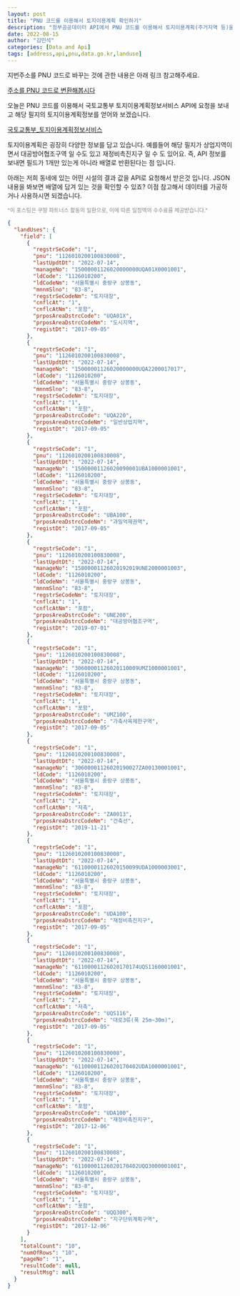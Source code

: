 ```yaml
---
layout: post
title: "PNU 코드를 이용해서 토지이용계획 확인하기"
description: "정부공공데이터 API에서 PNU 코드를 이용해서 토지이용계획(주거지역 등)을 알아보겠습니다"
date: 2022-08-15
author: "김민석"
categories: [Data and Api]
tags: [address,api,pnu,data.go.kr,landuse]
---
```

지번주소를 PNU 코드로 바꾸는 것에 관한 내용은 아래 링크 참고해주세요.

[주소를 PNU 코드로 변환해봅시다](make-pnu-code)

오늘은 PNU 코드를 이용해서 국토교통부 토지이용계획정보서비스 API에 요청을 보내고
해당 필지의 토지이용계획정보를 얻어와 보겠습니다.

[국토교통부_토지이용계획정보서비스](https://www.data.go.kr/data/15056930/openapi.do)

토지이용계획은 굉장히 다양한 정보를 담고 있습니다.
예를들어 해당 필지가 상업지역이면서 대공방어협조구역 일 수도 있고 재정비촉진지구 일 수 도 있어요.
즉, API 정보를 보내면 필드가 1개만 있는게 아니라 배열로 반환된다는 점 입니다.

아래는 저희 동네에 있는 어떤 시설의 결과 값을 API로 요청해서 받은것 입니다. 
JSON 내용을 봐보면 배열에 담겨 있는 것을 확인할 수 있죠? 
이점 참고해서 데이터를 가공하거나 사용하시면 되겠습니다.

<div class="kakao-adfit-content">
    <a href="https://link.coupang.com/a/bmKWqB" onclick="showCode()" target="_blank" referrerpolicy="unsafe-url"><img src="https://image13.coupangcdn.com/image/affiliate/event/promotion/2024/01/02/d5891507add7003701108894118c8393.png" alt=""></a>
    <div style="font-size: 9pt; color: #838383">"이 포스팅은 쿠팡 파트너스 활동의 일환으로, 이에 따른 일정액의 수수료를 제공받습니다."</div>
</div>

```JSON
{
  "landUses": {
    "field": [
      {
        "regstrSeCode": "1",
        "pnu": "1126010200100830008",
        "lastUpdtDt": "2022-07-14",
        "manageNo": "15000001126020000000UQA01X0001001",
        "ldCode": "1126010200",
        "ldCodeNm": "서울특별시 중랑구 상봉동",
        "mnnmSlno": "83-8",
        "regstrSeCodeNm": "토지대장",
        "cnflcAt": "1",
        "cnflcAtNm": "포함",
        "prposAreaDstrcCode": "UQA01X",
        "prposAreaDstrcCodeNm": "도시지역",
        "registDt": "2017-09-05"
      },
      {
        "regstrSeCode": "1",
        "pnu": "1126010200100830008",
        "lastUpdtDt": "2022-07-14",
        "manageNo": "15000001126020000000UQA2200017017",
        "ldCode": "1126010200",
        "ldCodeNm": "서울특별시 중랑구 상봉동",
        "mnnmSlno": "83-8",
        "regstrSeCodeNm": "토지대장",
        "cnflcAt": "1",
        "cnflcAtNm": "포함",
        "prposAreaDstrcCode": "UQA220",
        "prposAreaDstrcCodeNm": "일반상업지역",
        "registDt": "2017-09-05"
      },
      {
        "regstrSeCode": "1",
        "pnu": "1126010200100830008",
        "lastUpdtDt": "2022-07-14",
        "manageNo": "15000001126020090001UBA1000001001",
        "ldCode": "1126010200",
        "ldCodeNm": "서울특별시 중랑구 상봉동",
        "mnnmSlno": "83-8",
        "regstrSeCodeNm": "토지대장",
        "cnflcAt": "1",
        "cnflcAtNm": "포함",
        "prposAreaDstrcCode": "UBA100",
        "prposAreaDstrcCodeNm": "과밀억제권역",
        "registDt": "2017-09-05"
      },
      {
        "regstrSeCode": "1",
        "pnu": "1126010200100830008",
        "lastUpdtDt": "2022-07-14",
        "manageNo": "15800001126020192019UNE2000001003",
        "ldCode": "1126010200",
        "ldCodeNm": "서울특별시 중랑구 상봉동",
        "mnnmSlno": "83-8",
        "regstrSeCodeNm": "토지대장",
        "cnflcAt": "1",
        "cnflcAtNm": "포함",
        "prposAreaDstrcCode": "UNE200",
        "prposAreaDstrcCodeNm": "대공방어협조구역",
        "registDt": "2019-07-01"
      },
      {
        "regstrSeCode": "1",
        "pnu": "1126010200100830008",
        "lastUpdtDt": "2022-07-14",
        "manageNo": "30600001126020110009UMZ1000001001",
        "ldCode": "1126010200",
        "ldCodeNm": "서울특별시 중랑구 상봉동",
        "mnnmSlno": "83-8",
        "regstrSeCodeNm": "토지대장",
        "cnflcAt": "1",
        "cnflcAtNm": "포함",
        "prposAreaDstrcCode": "UMZ100",
        "prposAreaDstrcCodeNm": "가축사육제한구역",
        "registDt": "2017-09-05"
      },
      {
        "regstrSeCode": "1",
        "pnu": "1126010200100830008",
        "lastUpdtDt": "2022-07-14",
        "manageNo": "30600001126020190027ZA00130001001",
        "ldCode": "1126010200",
        "ldCodeNm": "서울특별시 중랑구 상봉동",
        "mnnmSlno": "83-8",
        "regstrSeCodeNm": "토지대장",
        "cnflcAt": "2",
        "cnflcAtNm": "저촉",
        "prposAreaDstrcCode": "ZA0013",
        "prposAreaDstrcCodeNm": "건축선",
        "registDt": "2019-11-21"
      },
      {
        "regstrSeCode": "1",
        "pnu": "1126010200100830008",
        "lastUpdtDt": "2022-07-14",
        "manageNo": "61100001126020150099UDA1000003001",
        "ldCode": "1126010200",
        "ldCodeNm": "서울특별시 중랑구 상봉동",
        "mnnmSlno": "83-8",
        "regstrSeCodeNm": "토지대장",
        "cnflcAt": "1",
        "cnflcAtNm": "포함",
        "prposAreaDstrcCode": "UDA100",
        "prposAreaDstrcCodeNm": "재정비촉진지구",
        "registDt": "2017-09-05"
      },
      {
        "regstrSeCode": "1",
        "pnu": "1126010200100830008",
        "lastUpdtDt": "2022-07-14",
        "manageNo": "61100001126020170174UQS1160001001",
        "ldCode": "1126010200",
        "ldCodeNm": "서울특별시 중랑구 상봉동",
        "mnnmSlno": "83-8",
        "regstrSeCodeNm": "토지대장",
        "cnflcAt": "2",
        "cnflcAtNm": "저촉",
        "prposAreaDstrcCode": "UQS116",
        "prposAreaDstrcCodeNm": "대로3류(폭 25m~30m)",
        "registDt": "2017-09-05"
      },
      {
        "regstrSeCode": "1",
        "pnu": "1126010200100830008",
        "lastUpdtDt": "2022-07-14",
        "manageNo": "61100001126020170402UDA1000001001",
        "ldCode": "1126010200",
        "ldCodeNm": "서울특별시 중랑구 상봉동",
        "mnnmSlno": "83-8",
        "regstrSeCodeNm": "토지대장",
        "cnflcAt": "1",
        "cnflcAtNm": "포함",
        "prposAreaDstrcCode": "UDA100",
        "prposAreaDstrcCodeNm": "재정비촉진지구",
        "registDt": "2017-12-06"
      },
      {
        "regstrSeCode": "1",
        "pnu": "1126010200100830008",
        "lastUpdtDt": "2022-07-14",
        "manageNo": "61100001126020170402UQQ3000001001",
        "ldCode": "1126010200",
        "ldCodeNm": "서울특별시 중랑구 상봉동",
        "mnnmSlno": "83-8",
        "regstrSeCodeNm": "토지대장",
        "cnflcAt": "1",
        "cnflcAtNm": "포함",
        "prposAreaDstrcCode": "UQQ300",
        "prposAreaDstrcCodeNm": "지구단위계획구역",
        "registDt": "2017-12-06"
      }
    ],
    "totalCount": "10",
    "numOfRows": "10",
    "pageNo": "1",
    "resultCode": null,
    "resultMsg": null
  }
}
```